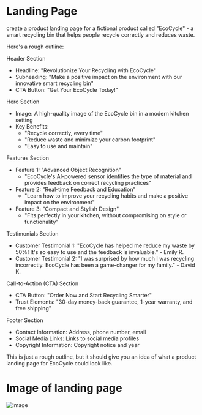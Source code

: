 # Landing Page 
 create a product landing page for a fictional product called "EcoCycle" - a smart recycling bin that helps people recycle correctly and reduces waste.

Here's a rough outline:

Header Section

- Headline: "Revolutionize Your Recycling with EcoCycle"
- Subheading: "Make a positive impact on the environment with our innovative smart recycling bin"
- CTA Button: "Get Your EcoCycle Today!"

Hero Section

- Image: A high-quality image of the EcoCycle bin in a modern kitchen setting
- Key Benefits:
    - "Recycle correctly, every time"
    - "Reduce waste and minimize your carbon footprint"
    - "Easy to use and maintain"

Features Section

- Feature 1: "Advanced Object Recognition"
    - "EcoCycle's AI-powered sensor identifies the type of material and provides feedback on correct recycling practices"
- Feature 2: "Real-time Feedback and Education"
    - "Learn how to improve your recycling habits and make a positive impact on the environment"
- Feature 3: "Compact and Stylish Design"
    - "Fits perfectly in your kitchen, without compromising on style or functionality"

Testimonials Section

- Customer Testimonial 1: "EcoCycle has helped me reduce my waste by 50%! It's so easy to use and the feedback is invaluable." - Emily R.
- Customer Testimonial 2: "I was surprised by how much I was recycling incorrectly. EcoCycle has been a game-changer for my family." - David K.

Call-to-Action (CTA) Section

- CTA Button: "Order Now and Start Recycling Smarter"
- Trust Elements: "30-day money-back guarantee, 1-year warranty, and free shipping"

Footer Section

- Contact Information: Address, phone number, email
- Social Media Links: Links to social media profiles
- Copyright Information: Copyright notice and year

This is just a rough outline, but it should give you an idea of what a product landing page for EcoCycle could look like. 
# Image of landing page
![image](https://github.com/user-attachments/assets/50fe4bf4-7969-4f9e-a5f0-446d0fd3dcbf)

